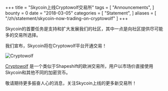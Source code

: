 +++
title = "Skycoin上线Cryptowolf交易所"
tags = [ "Announcements", ]
bounty = 0
date = "2018-03-05"
categories = [ "Statement", ]
aliases = [
	"/zh/statement/skycoin-now-trading-on-cryptowolf"
]
+++

Skycoin的首要任务是支持和扩大发展我们的社区，其中一点是向社区提供尽可能多的交易所选择。

我们宣布，Skycoin将在Cryptowolf平台开通交易！



![Cryptowolf](https://cdn.discordapp.com/attachments/415878438734266373/419260996750934027/SkycoinExchangeListingCryptoWolf.gif)

[Cryptowolf](https://cryptowolf.eu/) 是一个类似于Shapeshift的欧洲交易所，用户以市场价直接使用Skycoin和其他不同的加密货币。

敬请期待更多振奋人心的消息，关注Skycoin上线的更多新交易所！
